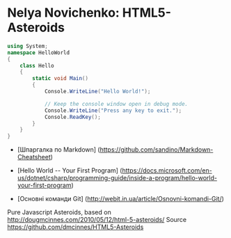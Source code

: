 Nelya Novichenko: HTML5-Asteroids
=================================

```C#
using System;
namespace HelloWorld
{
    class Hello 
    {
        static void Main() 
        {
            Console.WriteLine("Hello World!");

            // Keep the console window open in debug mode.
            Console.WriteLine("Press any key to exit.");
            Console.ReadKey();
        }
    }
}
```

* [Шпаргалка по Markdown] (https://github.com/sandino/Markdown-Cheatsheet)
- [Hello World -- Your First Program] (https://docs.microsoft.com/en-us/dotnet/csharp/programming-guide/inside-a-program/hello-world-your-first-program)
+ [Основні команди Git] (http://webit.in.ua/article/Osnovni-komandi-Git/)


Pure Javascript Asteroids, based on http://dougmcinnes.com/2010/05/12/html-5-asteroids/ 
Source https://github.com/dmcinnes/HTML5-Asteroids
